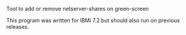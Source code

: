 Tool to add or remove netserver-shares on green-screen

This program was written for IBMi 7.2 but should also run on previous releases.

